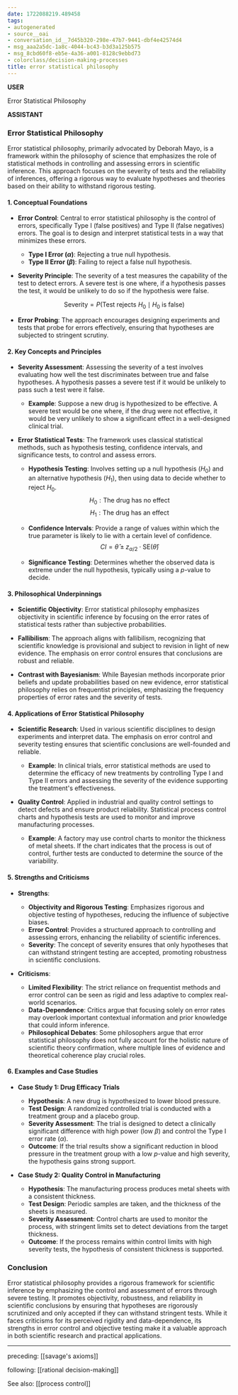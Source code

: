 ```yaml
---
date: 1722088219.489458
tags:
- autogenerated
- source__oai
- conversation_id__7d45b320-298e-47b7-9441-dbf4e42574d4
- msg_aaa2a5dc-1a8c-4044-bc43-b3d3a125b575
- msg_8cbd60f8-eb5e-4a36-a001-8128c9ebbd73
- colorclass/decision-making-processes
title: error statistical philosophy
---
```


**USER**

Error Statistical Philosophy


**ASSISTANT**

### Error Statistical Philosophy

Error statistical philosophy, primarily advocated by Deborah Mayo, is a framework within the philosophy of science that emphasizes the role of statistical methods in controlling and assessing errors in scientific inference. This approach focuses on the severity of tests and the reliability of inferences, offering a rigorous way to evaluate hypotheses and theories based on their ability to withstand rigorous testing.

#### 1. **Conceptual Foundations**

- **Error Control**: Central to error statistical philosophy is the control of errors, specifically Type I (false positives) and Type II (false negatives) errors. The goal is to design and interpret statistical tests in a way that minimizes these errors.

  - **Type I Error ($\alpha$)**: Rejecting a true null hypothesis.
  - **Type II Error ($\beta$)**: Failing to reject a false null hypothesis.

- **Severity Principle**: The severity of a test measures the capability of the test to detect errors. A severe test is one where, if a hypothesis passes the test, it would be unlikely to do so if the hypothesis were false.

  $$ \text{Severity} = P(\text{Test rejects } H_0 \mid H_0 \text{ is false}) $$

- **Error Probing**: The approach encourages designing experiments and tests that probe for errors effectively, ensuring that hypotheses are subjected to stringent scrutiny.

#### 2. **Key Concepts and Principles**

- **Severity Assessment**: Assessing the severity of a test involves evaluating how well the test discriminates between true and false hypotheses. A hypothesis passes a severe test if it would be unlikely to pass such a test were it false.

  - **Example**: Suppose a new drug is hypothesized to be effective. A severe test would be one where, if the drug were not effective, it would be very unlikely to show a significant effect in a well-designed clinical trial.

- **Error Statistical Tests**: The framework uses classical statistical methods, such as hypothesis testing, confidence intervals, and significance tests, to control and assess errors.

  - **Hypothesis Testing**: Involves setting up a null hypothesis ($H_0$) and an alternative hypothesis ($H_1$), then using data to decide whether to reject $H_0$.
    $$ H_0: \text{The drug has no effect} $$
    $$ H_1: \text{The drug has an effect} $$

  - **Confidence Intervals**: Provide a range of values within which the true parameter is likely to lie with a certain level of confidence.
    $$ CI = \hat{\theta} \pm z_{\alpha/2} \cdot \text{SE}(\hat{\theta}) $$

  - **Significance Testing**: Determines whether the observed data is extreme under the null hypothesis, typically using a $p$-value to decide.

#### 3. **Philosophical Underpinnings**

- **Scientific Objectivity**: Error statistical philosophy emphasizes objectivity in scientific inference by focusing on the error rates of statistical tests rather than subjective probabilities.

- **Fallibilism**: The approach aligns with fallibilism, recognizing that scientific knowledge is provisional and subject to revision in light of new evidence. The emphasis on error control ensures that conclusions are robust and reliable.

- **Contrast with Bayesianism**: While Bayesian methods incorporate prior beliefs and update probabilities based on new evidence, error statistical philosophy relies on frequentist principles, emphasizing the frequency properties of error rates and the severity of tests.

#### 4. **Applications of Error Statistical Philosophy**

- **Scientific Research**: Used in various scientific disciplines to design experiments and interpret data. The emphasis on error control and severity testing ensures that scientific conclusions are well-founded and reliable.

  - **Example**: In clinical trials, error statistical methods are used to determine the efficacy of new treatments by controlling Type I and Type II errors and assessing the severity of the evidence supporting the treatment's effectiveness.

- **Quality Control**: Applied in industrial and quality control settings to detect defects and ensure product reliability. Statistical process control charts and hypothesis tests are used to monitor and improve manufacturing processes.

  - **Example**: A factory may use control charts to monitor the thickness of metal sheets. If the chart indicates that the process is out of control, further tests are conducted to determine the source of the variability.

#### 5. **Strengths and Criticisms**

- **Strengths**:
  - **Objectivity and Rigorous Testing**: Emphasizes rigorous and objective testing of hypotheses, reducing the influence of subjective biases.
  - **Error Control**: Provides a structured approach to controlling and assessing errors, enhancing the reliability of scientific inferences.
  - **Severity**: The concept of severity ensures that only hypotheses that can withstand stringent testing are accepted, promoting robustness in scientific conclusions.

- **Criticisms**:
  - **Limited Flexibility**: The strict reliance on frequentist methods and error control can be seen as rigid and less adaptive to complex real-world scenarios.
  - **Data-Dependence**: Critics argue that focusing solely on error rates may overlook important contextual information and prior knowledge that could inform inference.
  - **Philosophical Debates**: Some philosophers argue that error statistical philosophy does not fully account for the holistic nature of scientific theory confirmation, where multiple lines of evidence and theoretical coherence play crucial roles.

#### 6. **Examples and Case Studies**

- **Case Study 1: Drug Efficacy Trials**
  - **Hypothesis**: A new drug is hypothesized to lower blood pressure.
  - **Test Design**: A randomized controlled trial is conducted with a treatment group and a placebo group.
  - **Severity Assessment**: The trial is designed to detect a clinically significant difference with high power (low $\beta$) and control the Type I error rate ($\alpha$).
  - **Outcome**: If the trial results show a significant reduction in blood pressure in the treatment group with a low $p$-value and high severity, the hypothesis gains strong support.

- **Case Study 2: Quality Control in Manufacturing**
  - **Hypothesis**: The manufacturing process produces metal sheets with a consistent thickness.
  - **Test Design**: Periodic samples are taken, and the thickness of the sheets is measured.
  - **Severity Assessment**: Control charts are used to monitor the process, with stringent limits set to detect deviations from the target thickness.
  - **Outcome**: If the process remains within control limits with high severity tests, the hypothesis of consistent thickness is supported.

### Conclusion

Error statistical philosophy provides a rigorous framework for scientific inference by emphasizing the control and assessment of errors through severe testing. It promotes objectivity, robustness, and reliability in scientific conclusions by ensuring that hypotheses are rigorously scrutinized and only accepted if they can withstand stringent tests. While it faces criticisms for its perceived rigidity and data-dependence, its strengths in error control and objective testing make it a valuable approach in both scientific research and practical applications.


---

preceding: [[savage's axioms]]  


following: [[rational decision-making]]

See also: [[process control]]